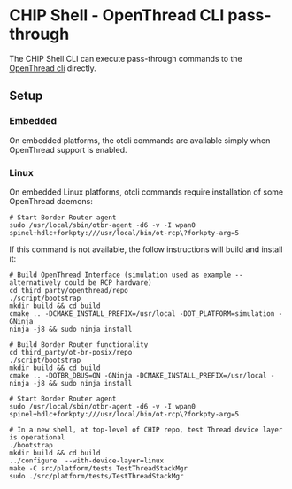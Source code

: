 # CHIP Shell - OpenThread CLI pass-through

The CHIP Shell CLI can execute pass-through commands to the
[OpenThread cli](https://github.com/openthread/openthread/blob/master/src/cli/README.md)
directly.

## Setup

### Embedded

On embedded platforms, the otcli commands are available simply when OpenThread
support is enabled.

### Linux

On embedded Linux platforms, otcli commands require installation of some
OpenThread daemons:

```
# Start Border Router agent
sudo /usr/local/sbin/otbr-agent -d6 -v -I wpan0 spinel+hdlc+forkpty:///usr/local/bin/ot-rcp\?forkpty-arg=5
```

If this command is not available, the follow instructions will build and install
it:

```
# Build OpenThread Interface (simulation used as example -- alternatively could be RCP hardware)
cd third_party/openthread/repo
./script/bootstrap
mkdir build && cd build
cmake .. -DCMAKE_INSTALL_PREFIX=/usr/local -DOT_PLATFORM=simulation -GNinja
ninja -j8 && sudo ninja install

# Build Border Router functionality
cd third_party/ot-br-posix/repo
./script/bootstrap
mkdir build && cd build
cmake .. -DOTBR_DBUS=ON -GNinja -DCMAKE_INSTALL_PREFIX=/usr/local -
ninja -j8 && sudo ninja install

# Start Border Router agent
sudo /usr/local/sbin/otbr-agent -d6 -v -I wpan0 spinel+hdlc+forkpty:///usr/local/bin/ot-rcp\?forkpty-arg=5

# In a new shell, at top-level of CHIP repo, test Thread device layer is operational
./bootstrap
mkdir build && cd build
../configure  --with-device-layer=linux
make -C src/platform/tests TestThreadStackMgr
sudo ./src/platform/tests/TestThreadStackMgr
```
